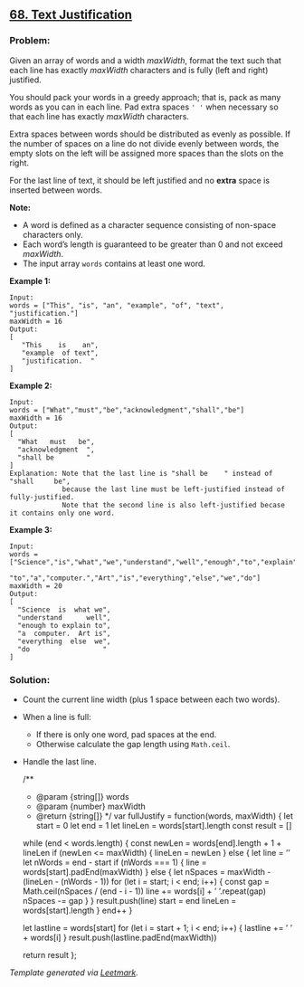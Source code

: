 ## [68. Text Justification](https://leetcode.com/problems/text-justification/description/)

### Problem:

Given an array of words and a width *maxWidth*, format the text such that each line has exactly _maxWidth_ characters and is fully (left and right) justified.

You should pack your words in a greedy approach; that is, pack as many words as you can in each line. Pad extra spaces `' '` when necessary so that each line has exactly _maxWidth_ characters.

Extra spaces between words should be distributed as evenly as possible. If the number of spaces on a line do not divide evenly between words, the empty slots on the left will be assigned more spaces than the slots on the right.

For the last line of text, it should be left justified and no **extra** space is inserted between words.

**Note:**

- A word is defined as a character sequence consisting of non-space characters only.
- Each word’s length is guaranteed to be greater than 0 and not exceed _maxWidth_.
- The input array `words` contains at least one word.

**Example 1:**

    Input:
    words = ["This", "is", "an", "example", "of", "text", "justification."]
    maxWidth = 16
    Output:
    [
       "This    is    an",
       "example  of text",
       "justification.  "
    ]

**Example 2:**

    Input:
    words = ["What","must","be","acknowledgment","shall","be"]
    maxWidth = 16
    Output:
    [
      "What   must   be",
      "acknowledgment  ",
      "shall be        "
    ]
    Explanation: Note that the last line is "shall be    " instead of "shall     be",
                 because the last line must be left-justified instead of fully-justified.
                 Note that the second line is also left-justified becase it contains only one word.

**Example 3:**

    Input:
    words = ["Science","is","what","we","understand","well","enough","to","explain",
             "to","a","computer.","Art","is","everything","else","we","do"]
    maxWidth = 20
    Output:
    [
      "Science  is  what we",
      "understand      well",
      "enough to explain to",
      "a  computer.  Art is",
      "everything  else  we",
      "do                  "
    ]

### Solution:

- Count the current line width (plus 1 space between each two words).
- When a line is full:
  - If there is only one word, pad spaces at the end.
  - Otherwise calculate the gap length using `Math.ceil`.
- Handle the last line.

  /\*\*

  - <span class="citation" data-cites="param">@param</span> {string\[\]} words
  - <span class="citation" data-cites="param">@param</span> {number} maxWidth
  - <span class="citation" data-cites="return">@return</span> {string\[\]} \*/ var fullJustify = function(words, maxWidth) { let start = 0 let end = 1 let lineLen = words\[start\].length const result = \[\]

  while (end &lt; words.length) { const newLen = words\[end\].length + 1 + lineLen if (newLen &lt;= maxWidth) { lineLen = newLen } else { let line = ’’ let nWords = end - start if (nWords === 1) { line = words\[start\].padEnd(maxWidth) } else { let nSpaces = maxWidth - (lineLen - (nWords - 1)) for (let i = start; i &lt; end; i++) { const gap = Math.ceil(nSpaces / (end - i - 1)) line += words\[i\] + ’ ’.repeat(gap) nSpaces -= gap } } result.push(line) start = end lineLen = words\[start\].length } end++ }

  let lastline = words\[start\] for (let i = start + 1; i &lt; end; i++) { lastline += ’ ’ + words\[i\] } result.push(lastline.padEnd(maxWidth))

  return result };

_Template generated via [Leetmark](https://github.com/crimx/crx-leetmark)._
